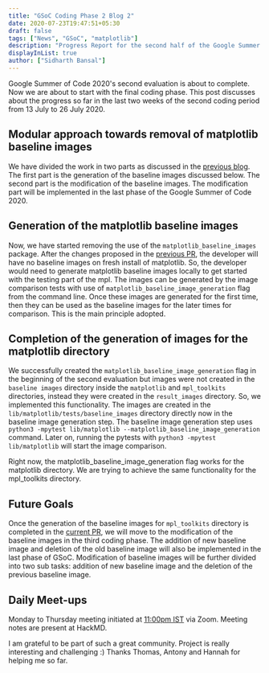 ```yaml
---
title: "GSoC Coding Phase 2 Blog 2"
date: 2020-07-23T19:47:51+05:30
draft: false
tags: ["News", "GSoC", "matplotlib"]
description: "Progress Report for the second half of the Google Summer of Code 2020 Phase 2 for the Baseline Images Problem"
displayInList: true
author: ["Sidharth Bansal"]
---
```


Google Summer of Code 2020's second evaluation is about to complete. Now we are about to start with the final coding phase. This post discusses about the progress so far in the last two weeks of the second coding period from 13 July to 26 July 2020.

## Modular approach towards removal of matplotlib baseline images

We have divided the work in two parts as discussed in the [previous blog](../gsoc_coding_phase_blog_3/). The first part is the generation of the baseline images discussed below. The second part is the modification of the baseline images. The modification part will be implemented in the last phase of the Google Summer of Code 2020.

## Generation of the matplotlib baseline images

Now, we have started removing the use of the `matplotlib_baseline_images` package. After the changes proposed in the [previous PR](https://github.com/matplotlib/matplotlib/pull/17557), the developer will have no baseline images on fresh install of matplotlib. So, the developer would need to generate matplotlib baseline images locally to get started with the testing part of the mpl.
The images can be generated by the image comparison tests with use of `matplotlib_baseline_image_generation` flag from the command line. Once these images are generated for the first time, then they can be used as the baseline images for the later times for comparison. This is the main principle adopted.

## Completion of the generation of images for the matplotlib directory

We successfully created the `matplotlib_baseline_image_generation` flag in the beginning of the second evaluation but images were not created in the `baseline images` directory inside the `matplotlib` and `mpl_toolkits` directories, instead they were created in the `result_images` directory. So, we implemented this functionality. The images are created in the `lib/matplotlib/tests/baseline_images` directory directly now in the baseline image generation step. The baseline image generation step uses `python3 -mpytest lib/matplotlib --matplotlib_baseline_image_generation` command. Later on, running the pytests with `python3 -mpytest lib/matplotlib` will start the image comparison.

Right now, the matplotlib_baseline_image_generation flag works for the matplotlib directory. We are trying to achieve the same functionality for the mpl_toolkits directory.

## Future Goals

Once the generation of the baseline images for `mpl_toolkits` directory is completed in the [current PR](https://github.com/matplotlib/matplotlib/pull/17793), we will move to the modification of the baseline images in the third coding phase. The addition of new baseline image and deletion of the old baseline image will also be implemented in the last phase of GSoC. Modification of baseline images will be further divided into two sub tasks: addition of new baseline image and the deletion of the previous baseline image.

## Daily Meet-ups

Monday to Thursday meeting initiated at [11:00pm IST](https://everytimezone.com/) via Zoom. Meeting notes are present at HackMD.

I am grateful to be part of such a great community. Project is really interesting and challenging :) Thanks Thomas, Antony and Hannah for helping me so far.

